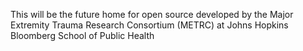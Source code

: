 This will be the future home for open source developed by the Major Extremity Trauma Research Consortium (METRC) at Johns Hopkins Bloomberg School of Public Health
